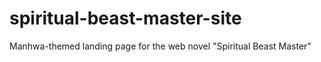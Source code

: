 # spiritual-beast-master-site
Manhwa-themed landing page for the web novel "Spiritual Beast Master"
